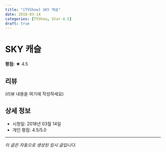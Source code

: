 ```yaml
---
title: "[TVShow] SKY 캐슬"
date: 2018-03-14
categories: [TVShow, Star-4.5]
draft: true
---
```


# SKY 캐슬

**평점:** ★ 4.5

## 리뷰

(리뷰 내용을 여기에 작성하세요)

## 상세 정보

- 시청일: 2018년 03월 14일
- 개인 평점: 4.5/5.0

---

*이 글은 자동으로 생성된 임시 글입니다.*
